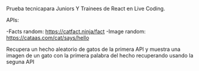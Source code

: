 Prueba tecnicapara Juniors Y Trainees de React en Live Coding.

APIs:

-Facts random: https://catfact.ninja/fact
-Image random: https://cataas.com/cat/says/hello

Recupera un hecho aleatorio de gatos de la primera API y muestra una imagen de un
gato con la primera palabra del hecho recuperando usando la seguna API
